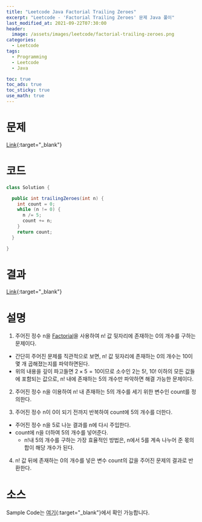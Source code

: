 ```yaml
---
title: "Leetcode Java Factorial Trailing Zeroes"
excerpt: "Leetcode - 'Factorial Trailing Zeroes' 문제 Java 풀이"
last_modified_at: 2021-09-22T07:30:00
header:
  image: /assets/images/leetcode/factorial-trailing-zeroes.png
categories:
  - Leetcode
tags:
  - Programming
  - Leetcode
  - Java

toc: true
toc_ads: true
toc_sticky: true
use_math: true
---
```

# 문제
[Link](https://leetcode.com/problems/factorial-trailing-zeroes/){:target="_blank"}

# 코드
```java
class Solution {

  public int trailingZeroes(int n) {
    int count = 0;
    while (n != 0) {
      n /= 5;
      count += n;
    }
    return count;
  }

}
```

# 결과
[Link](https://leetcode.com/submissions/detail/558846506/){:target="_blank"}

# 설명
1. 주어진 정수 n을 [Factorial](https://en.wikipedia.org/wiki/Factorial)을 사용하여 n! 값 뒷자리에 존재하는 0의 개수를 구하는 문제이다.
- 간단히 주어진 문제를 직관적으로 보면, n! 값 뒷자리에 존재하는 0의 개수는 10이 몇 개 곱해졌는지를 파악하면된다.
- 위의 내용을 깊이 파고들면 $2 \times 5 = 10$이므로 소수인 2는 5!, 10! 이하의 모든 값들에 포함되는 값으로, n! 내에 존재하는 5의 개수만 파악하면 해결 가능한 문제이다.

2. 주어진 정수 n을 이용하여 n! 내 존재하는 5의 개수를 세기 위한 변수인 count를 정의한다.

3. 주어진 정수 n이 0이 되기 전까지 반복하여 count에 5의 개수를 더한다.
- 주어진 정수 n을 5로 나눈 결과를 n에 다시 주입한다.
- count에 n을 더하여 5의 개수를 넣어준다.
  - n!내 5의 개수를 구하는 가장 효율적인 방법은, n에서 5를 계속 나누어 준 몫의 합이 해당 개수가 된다.

4. n! 값 뒤에 존재하는 0의 개수를 넣은 변수 count의 값을 주어진 문제의 결과로 반환한다.

# 소스
Sample Code는 [여기](https://github.com/GracefulSoul/leetcode/blob/master/src/main/java/gracefulsoul/problems/FactorialTrailingZeroes.java){:target="_blank"}에서 확인 가능합니다.